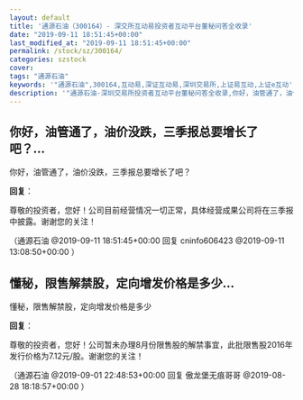 ```yaml
---
layout: default
title: '通源石油（300164）- 深交所互动易投资者互动平台董秘问答全收录'
date: "2019-09-11 18:51:45+00:00"
last_modified_at: "2019-09-11 18:51:45+00:00"
permalink: /stock/sz/300164/
categories: szstock
cover: 
tags: "通源石油"
keywords: '"通源石油",300164,互动易,深证互动易,深圳交易所,上证易互动,上证e互动'
description: '"通源石油-深圳交易所投资者互动平台董秘问答全收录,你好，油管通了，油价没跌，三季报总要增长了吧？"'
---
```


## 你好，油管通了，油价没跌，三季报总要增长了吧？...

你好，油管通了，油价没跌，三季报总要增长了吧？

**回复**：

尊敬的投资者，您好！公司目前经营情况一切正常，具体经营成果公司将在三季报中披露。谢谢您的关注！ 

（通源石油  @2019-09-11 18:51:45+00:00 回复 cninfo606423  @2019-09-11 13:08:50+00:00 ）

## 懂秘，限售解禁股，定向增发价格是多少...

懂秘，限售解禁股，定向增发价格是多少

**回复**：

尊敬的投资者，您好！公司暂未办理8月份限售股的解禁事宜，此批限售股2016年发行价格为7.12元/股。谢谢您的关注！ 

（通源石油  @2019-09-01 22:48:53+00:00 回复 傲龙堡无痕哥哥  @2019-08-28 18:18:57+00:00 ）

